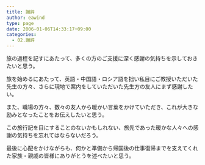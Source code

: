 ```yaml
---
title: 謝辞
author: eawind
type: page
date: 2006-01-06T14:33:17+09:00
categories:
  - 02.謝辞
---
```

旅の過程を記すにあたって、多くの方のご支援に深く感謝の気持ちを示しておきたいと思う。

旅を始めるにあたって、英語・中国語・ロシア語を拙い私目にご教授いただいた先生の方々、さらに現地で案内をしていただいた先生方の友人にまず感謝したい。

また、職場の方々、数々の友人から暖かい言葉をかけていただき、これが大きな励みとなったことをお伝えしたいと思う。

この旅行記を目にすることのないかもしれない、旅先であった暖かな人々への感謝の気持ちを忘れてはならないだろう。

最後に心配をかけながらも、何かと準備から帰国後の仕事復帰までを支えてくれた家族・親戚の皆様にありがとうを述べたいと思う。
